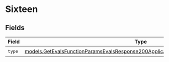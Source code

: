# Sixteen


## Fields

| Field                                                                                                                                                                            | Type                                                                                                                                                                             | Required                                                                                                                                                                         | Description                                                                                                                                                                      |
| -------------------------------------------------------------------------------------------------------------------------------------------------------------------------------- | -------------------------------------------------------------------------------------------------------------------------------------------------------------------------------- | -------------------------------------------------------------------------------------------------------------------------------------------------------------------------------- | -------------------------------------------------------------------------------------------------------------------------------------------------------------------------------- |
| `type`                                                                                                                                                                           | [models.GetEvalsFunctionParamsEvalsResponse200ApplicationJSONResponseBodyData516Type](../models/getevalsfunctionparamsevalsresponse200applicationjsonresponsebodydata516type.md) | :heavy_check_mark:                                                                                                                                                               | N/A                                                                                                                                                                              |